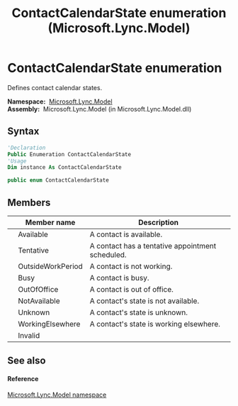﻿---
title: ContactCalendarState enumeration (Microsoft.Lync.Model)
TOCTitle: ContactCalendarState enumeration
ms:assetid: T:Microsoft.Lync.Model.ContactCalendarState_DI_3_UC_OCS14MrefLyncWPF
ms:mtpsurl: https://msdn.microsoft.com/en-us/library/microsoft.lync.model.contactcalendarstate_di_3_uc_ocs14mreflyncwpf(v=office.15)
ms:contentKeyID: 48591177
ms.date: 07/28/2014
mtps_version: v=office.15
f1_keywords:
- Microsoft.Lync.Model.ContactCalendarState
- Microsoft.Lync.Model.ContactCalendarState.Available
- Microsoft.Lync.Model.ContactCalendarState.Tentative
- Microsoft.Lync.Model.ContactCalendarState.Invalid
- Microsoft.Lync.Model.ContactCalendarState.Busy
- Microsoft.Lync.Model.ContactCalendarState.NotAvailable
- Microsoft.Lync.Model.ContactCalendarState.Unknown
- Microsoft.Lync.Model.ContactCalendarState.OutsideWorkPeriod
- Microsoft.Lync.Model.ContactCalendarState.OutOfOffice
- Microsoft.Lync.Model.ContactCalendarState.WorkingElsewhere
dev_langs:
- CSharp
- JScript
- VB
- other
---

# ContactCalendarState enumeration

Defines contact calendar states.

**Namespace:**  [Microsoft.Lync.Model](microsoft-lync-model-namespace_2.md)  
**Assembly:**  Microsoft.Lync.Model (in Microsoft.Lync.Model.dll)

## Syntax

``` vb
'Declaration
Public Enumeration ContactCalendarState
'Usage
Dim instance As ContactCalendarState
```

``` csharp
public enum ContactCalendarState
```

## Members

<table>
<thead>
<tr class="header">
<th></th>
<th>Member name</th>
<th>Description</th>
</tr>
</thead>
<tbody>
<tr class="odd">
<td></td>
<td>Available</td>
<td>A contact is available.</td>
</tr>
<tr class="even">
<td></td>
<td>Tentative</td>
<td>A contact has a tentative appointment scheduled.</td>
</tr>
<tr class="odd">
<td></td>
<td>OutsideWorkPeriod</td>
<td>A contact is not working.</td>
</tr>
<tr class="even">
<td></td>
<td>Busy</td>
<td>A contact is busy.</td>
</tr>
<tr class="odd">
<td></td>
<td>OutOfOffice</td>
<td>A contact is out of office.</td>
</tr>
<tr class="even">
<td></td>
<td>NotAvailable</td>
<td>A contact's state is not available.</td>
</tr>
<tr class="odd">
<td></td>
<td>Unknown</td>
<td>A contact's state is unknown.</td>
</tr>
<tr class="even">
<td></td>
<td>WorkingElsewhere</td>
<td>A contact's state is working elsewhere.</td>
</tr>
<tr class="odd">
<td></td>
<td>Invalid</td>
<td></td>
</tr>
</tbody>
</table>


## See also

#### Reference

[Microsoft.Lync.Model namespace](microsoft-lync-model-namespace_2.md)

